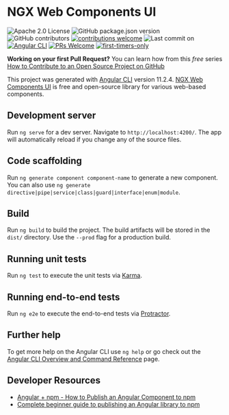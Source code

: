 # NGX Web Components UI

![Apache 2.0 License](https://img.shields.io/github/license/shortthirdman/ngx-webcomponents)
![GitHub package.json version](https://img.shields.io/github/package-json/v/shortthirdman/ngx-webcomponents?color=blue)
![GitHub contributors](https://img.shields.io/github/contributors/shortthirdman/ngx-webcomponents?color=blue)
[![contributions welcome](https://img.shields.io/badge/contributions-welcome-brightgreen.svg?style=flat)](https://github.com/shortthirdman/ngx-webcomponents/issues)
![Last commit on](https://img.shields.io/github/last-commit/shortthirdman/ngx-webcomponents?color=green)
[![Angular CLI](https://img.shields.io/github/package-json/dependency-version/shortthirdman/ngx-webcomponents/dev/@angular/cli/main)](https://angular.io/cli)
[![PRs Welcome](https://img.shields.io/badge/PRs-welcome-brightgreen.svg?style=flat)](http://makeapullrequest.com)
[![first-timers-only](https://img.shields.io/badge/first--timers--only-friendly-blue.svg?style=flat)](https://www.firsttimersonly.com/)


**Working on your first Pull Request?** You can learn how from this *free* series [How to Contribute to an Open Source Project on GitHub](https://kcd.im/pull-request)

This project was generated with [Angular CLI](https://github.com/angular/angular-cli) version 11.2.4.
[NGX Web Components UI](https://npmjs.com/package/ngx-webcomponents) is free and open-source library for various web-based components.

## Development server

Run `ng serve` for a dev server. Navigate to `http://localhost:4200/`. The app will automatically reload if you change any of the source files.

## Code scaffolding

Run `ng generate component component-name` to generate a new component. You can also use `ng generate directive|pipe|service|class|guard|interface|enum|module`.

## Build

Run `ng build` to build the project. The build artifacts will be stored in the `dist/` directory. Use the `--prod` flag for a production build.

## Running unit tests

Run `ng test` to execute the unit tests via [Karma](https://karma-runner.github.io).

## Running end-to-end tests

Run `ng e2e` to execute the end-to-end tests via [Protractor](http://www.protractortest.org/).

## Further help

To get more help on the Angular CLI use `ng help` or go check out the [Angular CLI Overview and Command Reference](https://angular.io/cli) page.

## Developer Resources

* [Angular + npm - How to Publish an Angular Component to npm](https://jasonwatmore.com/post/2020/06/16/angular-npm-how-to-publish-an-angular-component-to-npm)
* [Complete beginner guide to publishing an Angular library to npm](https://medium.com/angular-in-depth/complete-beginner-guide-to-publish-an-angular-library-to-npm-d42343801660)
